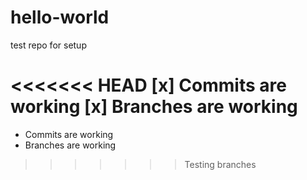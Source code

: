 # hello-world
test repo for setup

<<<<<<< HEAD
[x] Commits are working
[x] Branches are working
=======
- Commits are working
- Branches are working
>>>>>>> Testing branches
